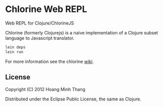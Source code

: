 # Chlorine Web REPL

Web REPL for Clojure/ChlorineJS

Chlorine (formerly Clojurejs) is a naive implementation of a Clojure subset language to Javascript translator.

```bash
lein deps
lein run
```

For more information see the chlorine [wiki](https://github.com/myguidingstar/chlorine/wiki).

## License

Copyright (C) 2012 Hoang Minh Thang

Distributed under the Eclipse Public License, the same as Clojure.

